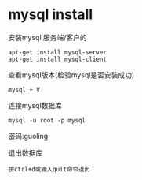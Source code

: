 # mysql install

安装mysql 服务端/客户的

```
apt-get install mysql-server
apt-get install mysql-client
```

查看mysql版本(检验mysql是否安装成功)

```linux
mysql + V
```

连接mysql数据库

```
mysql -u root -p mysql
```

密码:guoling

退出数据库
```
按ctrl+d或输入quit命令退出
```
